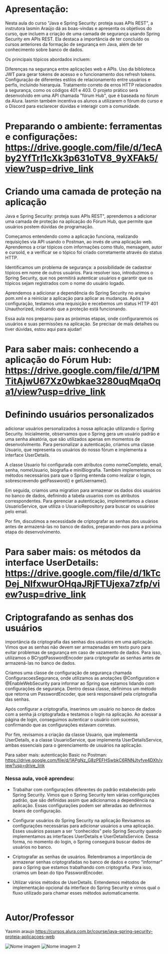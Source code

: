 # Apresentação:

Nesta aula do curso "Java e Spring Security: proteja suas APIs REST", a instrutora Iasmin Araújo dá as boas-vindas e apresenta os objetivos do curso, que incluem a criação de uma camada de segurança usando Spring Security em APIs REST. Ela destaca a importância de ter concluído os cursos anteriores da formação de segurança em Java, além de ter conhecimento sobre banco de dados.

Os principais tópicos abordados incluem:

Diferenças na segurança entre aplicações web e APIs.
Uso da biblioteca JWT para gerar tokens de acesso e o funcionamento dos refresh tokens.
Configuração de diferentes estilos de relacionamento entre usuários e perfis, incluindo hierarquia.
Tratamento correto de erros HTTP relacionados à segurança, como os códigos 401 e 403.
O projeto prático será desenvolvido em uma API chamada "fórum Hub", que é baseada no fórum da Alura. Iasmin também incentiva os alunos a utilizarem o fórum do curso e o Discord para esclarecer dúvidas e interagir com a comunidade.


# Preparando o ambiente: ferramentas e configurações: https://drive.google.com/file/d/1ecAby2YfTrI1cXk3p631oTV8_9yXFAk5/view?usp=drive_link

# Criando uma camada de proteção na aplicação

Java e Spring Security: proteja suas APIs REST", aprendemos a adicionar uma camada de proteção na aplicação do Fórum Hub, que permite que usuários postem dúvidas de programação.

Começamos entendendo como a aplicação funciona, realizando requisições via API usando o Postman, ao invés de uma aplicação web. Aprendemos a criar tópicos com informações como título, mensagem, autor e cursoId, e a verificar se o tópico foi criado corretamente através do status HTTP.

Identificamos um problema de segurança: a possibilidade de cadastrar tópicos em nome de outros usuários. Para resolver isso, introduzimos o Spring Security, que nos permitirá autenticar usuários e garantir que os tópicos sejam registrados com o nome do usuário logado.

Aprendemos a adicionar a dependência do Spring Security no arquivo pom.xml e a reiniciar a aplicação para aplicar as mudanças. Após a configuração, testamos uma requisição e recebemos um status HTTP 401 Unauthorized, indicando que a proteção está funcionando.

Essa aula nos preparou para as próximas etapas, onde configuraremos os usuários e suas permissões na aplicação. Se precisar de mais detalhes ou tiver dúvidas, estou aqui para ajudar!


# Para saber mais: conhecendo a aplicação do Fórum Hub: https://drive.google.com/file/d/1PMTitAjwU67Xz0wbkae3280uqMqaOqa1/view?usp=drive_link

# Definindo usuários personalizados

adicionar usuários personalizados à nossa aplicação utilizando o Spring Security. Inicialmente, observamos que o Spring gera um usuário padrão e uma senha aleatória, que são utilizados apenas em momentos de desenvolvimento. Para personalizar a autenticação, criamos uma classe Usuario, que representa os usuários do nosso fórum e implementa a interface UserDetails.

A classe Usuario foi configurada com atributos como nomeCompleto, email, senha, nomeUsuario, biografia e miniBiografia. Também implementamos os métodos necessários para que o Spring entenda como realizar o login, sobrescrevendo getPassword() e getUsername().

Em seguida, criamos uma migration para armazenar os dados dos usuários no banco de dados, definindo a tabela usuarios com os atributos correspondentes. Para gerenciar a autenticação, implementamos a classe UsuarioService, que utiliza o UsuarioRepository para buscar os usuários pelo email.

Por fim, discutimos a necessidade de criptografar as senhas dos usuários antes de armazená-las no banco de dados, preparando-nos para a próxima etapa do desenvolvimento.

# Para saber mais: os métodos da interface UserDetails: https://drive.google.com/file/d/1kTcDej_NIfxwurOHqaJRjFTUjexa7zfp/view?usp=drive_link

# Criptografando as senhas dos usuários

importância da criptografia das senhas dos usuários em uma aplicação. Vimos que as senhas não devem ser armazenadas em texto puro para evitar problemas de segurança em caso de vazamento de dados. Para isso, utilizamos o BCryptPasswordEncoder para criptografar as senhas antes de armazená-las no banco de dados.

Criamos uma classe de configuração de segurança chamada ConfiguracoesSeguranca, onde utilizamos as anotações @Configuration e @EnableWebSecurity para informar ao Spring que estamos lidando com configurações de segurança. Dentro dessa classe, definimos um método que retorna um PasswordEncoder, que será responsável pela criptografia das senhas.

Após configurar a criptografia, inserimos um usuário no banco de dados com a senha já criptografada e testamos o login na aplicação. Ao acessar a página de login, conseguimos autenticar o usuário com sucesso, confirmando que as configurações estavam corretas.

Por fim, revisamos a criação da classe Usuario, que implementa UserDetails, e a classe UsuarioService, que implementa UserDetailsService, ambas essenciais para o gerenciamento de usuários na aplicação.

Para saber mais: autenticação Basic no Postman: https://drive.google.com/file/d/1APgNz_G8zPEFHSwbkC6RNNJtyfve4DXh/view?usp=drive_link



### Nessa aula, você aprendeu:

- Trabalhar com configurações diferentes do padrão estabelecido pelo Spring Security. Vimos que o Spring Security tem várias configurações padrão, que são definidas assim que adicionamos a dependência na aplicação. Essas configurações podem ser alteradas ao definirmos beans de configuração.

- Configurar usuários do Spring Security na aplicação Revisamos as configurações necessárias para adicionar usuários a uma aplicação. Esses usuários passam a ser “conhecidos” pelo Spring Security quando implementamos as interfaces UserDetails e UserDetailsService. Dessa forma, no momento do login, o Spring conseguirá buscar dados de usuários no banco.

- Criptografar as senhas de usuários. Relembramos a importância de armazenar senhas criptografadas no banco de dados e como “informar” para o Spring que estamos trabalhando com criptografia. Para isso, criamos um bean do tipo PasswordEncoder.

- Utilizar vários métodos de UserDetails. Entendemos métodos de implementação opcional da interface do Spring Security e vimos qual o fluxo utilizado para chamar esses métodos automaticamente.

```bash

```

# Autor/Professor

Yasmin araujo
https://cursos.alura.com.br/course/java-spring-security-proteja-aplicacoes-web

![Nome imagem](link) ![Nome imagem 2](link)


